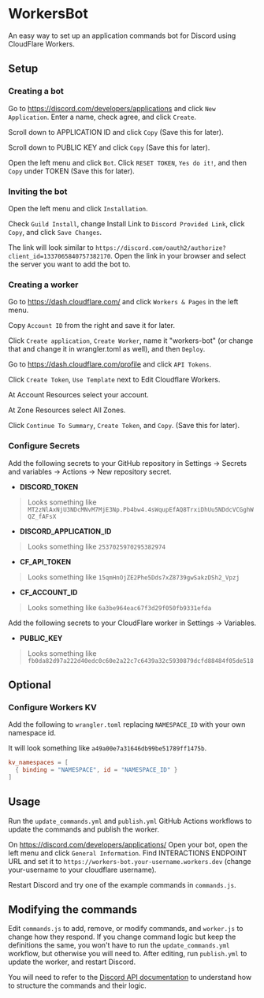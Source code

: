 # WorkersBot

An easy way to set up an application commands bot for Discord using CloudFlare Workers.

## Setup

### Creating a bot

Go to https://discord.com/developers/applications and click `New Application`. Enter a name, check agree, and click `Create`.

Scroll down to APPLICATION ID and click `Copy` (Save this for later).

Scroll down to PUBLIC KEY and click `Copy` (Save this for later).

Open the left menu and click `Bot`. Click `RESET TOKEN`, `Yes do it!`, and then `Copy` under TOKEN (Save this for later).

### Inviting the bot

Open the left menu and click `Installation`.

Check `Guild Install`, change Install Link to `Discord Provided Link`, click `Copy`, and click `Save Changes`.

The link will look similar to `https://discord.com/oauth2/authorize?client_id=1337065840757382170`. Open the link in your browser and select the server you want to add the bot to.

### Creating a worker

Go to https://dash.cloudflare.com/ and click `Workers & Pages` in the left menu.

Copy `Account ID` from the right and save it for later.

Click `Create application`, `Create Worker`, name it "workers-bot" (or change that and change it in wrangler.toml as well), and then `Deploy`.

Go to https://dash.cloudflare.com/profile and click `API Tokens`.

Click `Create Token`, `Use Template` next to Edit Cloudflare Workers.

At Account Resources select your account.

At Zone Resources select All Zones.

Click `Continue To Summary`, `Create Token`, and `Copy`. (Save this for later).

### Configure Secrets

Add the following secrets to your GitHub repository in Settings -> Secrets and variables -> Actions -> New repository secret.
- **DISCORD_TOKEN**

> Looks something like `MT2zNlAxNjU3NDcMNvM7MjE3Np.Pb4bw4.4sWqupEfAQ8TrxiDhUu5NDdcVCGghWQZ_fAFsX`

- **DISCORD_APPLICATION_ID**

> Looks something like `2537025970295382974`

- **CF_API_TOKEN**

> Looks something like `15qmHnOjZE2Phe5Dds7xZ8739gwSakzDSh2_Vpzj`

- **CF_ACCOUNT_ID**

> Looks something like `6a3be964eac67f3d29f050fb9331efda`

Add the following secrets to your CloudFlare worker in Settings -> Variables.
- **PUBLIC_KEY**

> Looks something like `fb0da82d97a222d40edc0c60e2a22c7c6439a32c5930879dcfd88484f05de518`

## Optional

### Configure Workers KV

Add the following to `wrangler.toml` replacing `NAMESPACE_ID` with your own namespace id. 

It will look something like `a49a00e7a31646db99be51789ff1475b`.
```toml
kv_namespaces = [
  { binding = "NAMESPACE", id = "NAMESPACE_ID" }
]
```

## Usage

Run the `update_commands.yml` and `publish.yml` GitHub Actions workflows to update the commands and publish the worker.

On https://discord.com/developers/applications/ Open your bot, open the left menu and click `General Information`. Find INTERACTIONS ENDPOINT URL and set it to `https://workers-bot.your-username.workers.dev` (change your-username to your cloudflare username).

Restart Discord and try one of the example commands in `commands.js`.

## Modifying the commands

Edit `commands.js` to add, remove, or modify commands, and `worker.js` to change how they respond. If you change command logic but keep the definitions the same, you won't have to run the `update_commands.yml` workflow, but otherwise you will need to. After editing, run `publish.yml` to update the worker, and restart Discord.

You will need to refer to the [Discord API documentation](https://discord.com/developers/docs/interactions/application-commands) to understand how to structure the commands and their logic.
